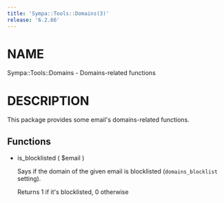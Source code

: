 ```yaml
---
title: 'Sympa::Tools::Domains(3)'
release: '6.2.66'
---
```


# NAME

Sympa::Tools::Domains - Domains-related functions

# DESCRIPTION

This package provides some email's domains-related functions.

## Functions

- is\_blocklisted ( $email )

    Says if the domain of the given email is blocklisted (`domains_blocklist`
    setting).

    Returns 1 if it's blocklisted, 0 otherwise

